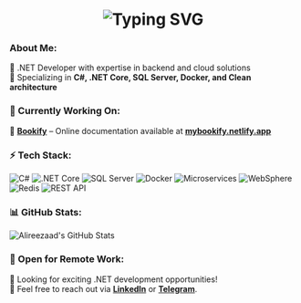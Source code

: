   <h1 align="center">
   <img src="https://readme-typing-svg.herokuapp.com?font=Fira+Code&weight=600&size=30&duration=2500&pause=700&color=da2c38&center=true&vCenter=true&width=600&height=100&lines=Hello+My+Friend;" alt="Typing SVG" />
  </h1>
  
### About Me:
🔹 .NET Developer with expertise in backend and cloud solutions  
🔹 Specializing in **C#, .NET Core, SQL Server, Docker, and Clean architecture**  

### 🚀 Currently Working On:
📌 **[Bookify](https://mybookify.netlify.app/)** – Online documentation available at **[mybookify.netlify.app](https://mybookify.netlify.app/)**  

### ⚡ Tech Stack:
![C#](https://img.shields.io/badge/C%23-239120?logo=csharp&logoColor=white) ![.NET Core](https://img.shields.io/badge/.NET_Core-512BD4?logo=dotnet&logoColor=white)  ![SQL Server](https://img.shields.io/badge/SQL_Server-CC2927?logo=microsoftsqlserver&logoColor=white)  ![Docker](https://img.shields.io/badge/Docker-2496ED?logo=docker&logoColor=white)  ![Microservices](https://img.shields.io/badge/Microservices-ff7f50?logo=micro-dot-blog)  ![WebSphere](https://img.shields.io/badge/WebSphere-0091D1?logo=ibm&logoColor=white)  ![Redis](https://img.shields.io/badge/Redis-DC382D?logo=redis&logoColor=white)  ![REST API](https://img.shields.io/badge/REST-02569B?logo=swagger&logoColor=white)  

### 📊 GitHub Stats:
![Alireezaad's GitHub Stats](https://github-readme-stats.vercel.app/api?username=Alireezaad&show_icons=true&theme=dark)


### 💼 Open for Remote Work:
🚀 Looking for exciting .NET development opportunities!  
📩 Feel free to reach out via **[LinkedIn](https://www.linkedin.com/in/Alireezaad)** or **[Telegram](https://t.me/vortex22)**.

